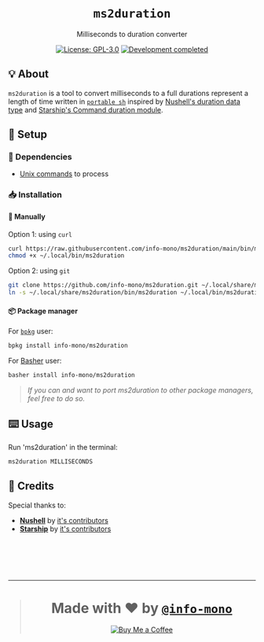 <h1 align="center"><code>ms2duration</code></h1>
<p align="center">Milliseconds to duration converter</p>
<p align="center"><a href="https://github.com/info-mono/ms2duration/blob/main/LICENSE"><img src="https://img.shields.io/github/license/info-mono/ms2duration?labelColor=383838&color=585858&style=for-the-badge" alt="License: GPL-3.0"></a> <a href="https://gist.github.com/NNBnh/9ef453aba3efce26046e0d3119dab5a7#development-completed"><img src="https://img.shields.io/badge/development-completed-%23585858.svg?labelColor=383838&style=for-the-badge&logoColor=FFFFFF" alt="Development completed"></a></p>

## 💡 About
`ms2duration` is a tool to convert milliseconds to a full durations represent a length of time written in [`portable sh`](https://github.com/dylanaraps/pure-sh-bible) inspired by [Nushell's duration data type](https://www.nushell.sh/book/types_of_data.html#duration) and [Starship's Command duration module](https://starship.rs/config/#command-duration).

## 🚀 Setup
### 🧾 Dependencies
- [Unix commands](https://en.wikipedia.org/wiki/List_of_Unix_commands) to process

### 📥 Installation
#### 🔧 Manually
Option 1: using `curl`
```sh
curl https://raw.githubusercontent.com/info-mono/ms2duration/main/bin/ms2duration > ~/.local/bin/ms2duration
chmod +x ~/.local/bin/ms2duration
```

Option 2: using `git`
```sh
git clone https://github.com/info-mono/ms2duration.git ~/.local/share/ms2duration
ln -s ~/.local/share/ms2duration/bin/ms2duration ~/.local/bin/ms2duration
```

#### 📦 Package manager
For [`bpkg`](https://github.com/bpkg/bpkg) user:
```sh
bpkg install info-mono/ms2duration
```

For [Basher](https://github.com/bpkg/bpkg) user:
```sh
basher install info-mono/ms2duration
```

> *If you can and want to port ms2duration to other package managers, feel free to do so.*

## ⌨️ Usage
Run 'ms2duration' in the terminal:
```sh
ms2duration MILLISECONDS
```

## 💌 Credits
Special thanks to:
- [**Nushell**](https://www.nushell.sh) by [it's contributors](https://github.com/nushell/nushell/graphs/contributors)
- [**Starship**](https://starship.rs) by [it's contributors](https://github.com/starship/starship/graphs/contributors)

<br><br><br><br>

---

> <h1 align="center">Made with ❤️ by <a href="https://github.com/info-mono"><code>@info-mono</code></a></h1>
>
> <p align="center"><a href="https://www.buymeacoffee.com/nnbnh"><img src="https://img.shields.io/badge/buy_me_a_coffee%20-%23F7CA88.svg?logo=buy-me-a-coffee&logoColor=333333&style=for-the-badge" alt="Buy Me a Coffee"></a></p>
